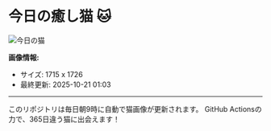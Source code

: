 # 今日の癒し猫 🐱

![今日の猫](https://cdn2.thecatapi.com/images/cmd.jpg)

**画像情報:**
- サイズ: 1715 x 1726
- 最終更新: 2025-10-21 01:03

---

このリポジトリは毎日朝9時に自動で猫画像が更新されます。
GitHub Actionsの力で、365日違う猫に出会えます！
